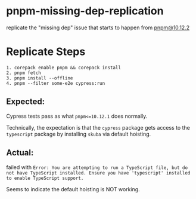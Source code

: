 # pnpm-missing-dep-replication

replicate the "missing dep" issue that starts to happen from pnpm@10.12.2

# Replicate Steps

```
1. corepack enable pnpm && corepack install
2. pnpm fetch
3. pnpm install --offline
4. pnpm --filter some-e2e cypress:run
```

## Expected:

Cypress tests pass as what `pnpm<=10.12.1` does normally.

Technically, the expectation is that the `cypress` package gets access to the `typescript` package by installing `skuba` via default hoisting.

## Actual:

failed with `Error: You are attempting to run a TypeScript file, but do not have TypeScript installed. Ensure you have 'typescript' installed to enable TypeScript support.`

Seems to indicate the default hoisting is NOT working.
